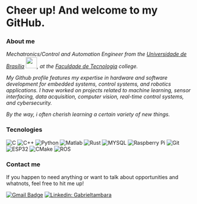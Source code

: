 <h1> Cheer up! And welcome to my GitHub. </h1> 

<h3>About me</h3>
<p><em>Mechatronics/Control and Automation Engineer from the <a href="http://www.unb.br">Universidade de Brasília</a> <img src="https://upload.wikimedia.org/wikipedia/commons/thumb/c/c3/Webysther_20160322_-_Logo_UnB_%28sem_texto%29.svg/1280px-Webysther_20160322_-_Logo_UnB_%28sem_texto%29.svg.png" width="30">, at the <a href=http://ft.unb.br/>Faculdade de Tecnologia</a> college.
<p> My Github profile features my expertise in hardware and software development for embedded systems, control systems, and robotics applications. I have worked on projects related to machine learning, sensor interfacing, data acquisition, computer vision, real-time control systems, and cybersecurity.

By the way, i often cherish learning a certain variety of new things. </em> 

<h3>Tecnologies</h3>

![C](https://img.shields.io/badge/-C-e6e6e6?style=flat&logo=c&logoColor=426787)
![C++](https://img.shields.io/badge/-C++-3f7abd?style=flat&logo=cplusplus)
![Python](https://img.shields.io/badge/-Python-e2d564?style=flat&logo=Python)
![Matlab](https://img.shields.io/badge/-Matlab-3f7abd?style=flat&logo=matlab)
![Rust](https://img.shields.io/badge/-Rust-cd6a48?style=flat&logo=rust)
![MYSQL](https://img.shields.io/badge/-MySQL-91d7b4?style=flat&logo=MySQL&logoColor=black)
![Raspberry Pi](https://img.shields.io/badge/-Raspberry%20Pi-973939?style=flat&logo=Raspberry-Pi&logoColor=white)
![Git](https://img.shields.io/badge/-Git-ffc183?style=flate&logo=git&logoColor=426787)
![ESP32](https://img.shields.io/badge/-ESP32-f25679?style=flate&logo=espressif&logoColor=white)
![CMake](https://img.shields.io/badge/-Cmake-54835e?style=flate&logo=cmake&logoColor=darkblue)
![ROS](https://img.shields.io/badge/-ROS-735483?style=flat&logo=ros)

<h3>Contact me</h3>

If you happen to need anything or want to talk about opportunities and whatnots, feel free to hit me up!

[![Gmail Badge](https://img.shields.io/badge/-gtambararab@gmail.com-3f7abd?style=flat&logo=Gmail&logoColor=white&link=mailto:gtambararab@gmail.com)](mailto:gtambararab@gmail.com)
[![Linkedin: Gabrieltambara](https://img.shields.io/badge/-GabrielTambara-3f7abd?style=flat&logo=Linkedin&logoColor=white&link=https://www.linkedin.com/in/gabriel-tambara-rabelo/)](https://www.linkedin.com/in/gabriel-tambara-rabelo/)
